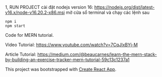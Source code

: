 1, RUN PROJECT
cài đặt nodejs version 16: https://nodejs.org/dist/latest-v16.x/node-v16.20.2-x86.msi
mở cửa sổ terminal và chạy các lệnh sau
```
npm i
npm start
```

Code for MERN tutorial.

Video Tutorial: https://www.youtube.com/watch?v=7CqJlxBYj-M

Article Tutorial: https://medium.com/@beaucarnes/learn-the-mern-stack-by-building-an-exercise-tracker-mern-tutorial-59c13c1237a1

This project was bootstrapped with [Create React App](https://github.com/facebook/create-react-app).
